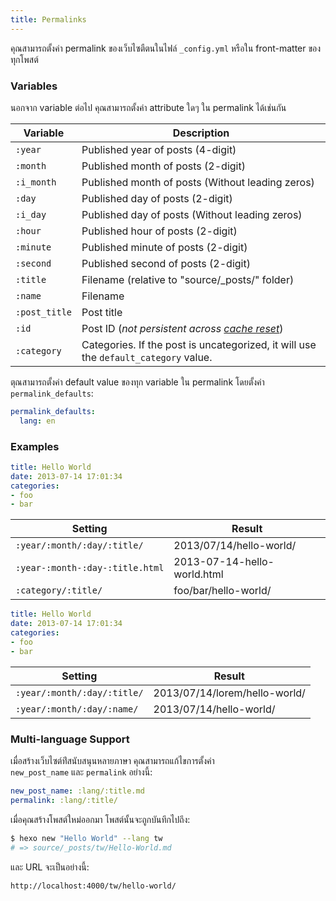 ```yaml
---
title: Permalinks
---
```

คุณสามารถตั้งค่า permalink ของเว็บไซตืตนในไฟล์ `_config.yml` หรือใน 
front-matter ของทุกโพสต์

### Variables

นอกจาก variable  ต่อไป คุณสามารถตั้งค่า attribute ใดๆ ใน permalink ได้เช่นกัน

Variable | Description
--- | ---
`:year` | Published year of posts (4-digit)
`:month` | Published month of posts (2-digit)
`:i_month` | Published month of posts (Without leading zeros)
`:day` | Published day of posts (2-digit)
`:i_day` | Published day of posts (Without leading zeros)
`:hour` | Published hour of posts (2-digit)
`:minute` | Published minute of posts (2-digit)
`:second` | Published second of posts (2-digit)
`:title` | Filename (relative to "source/_posts/" folder)
`:name` | Filename
`:post_title` | Post title
`:id` | Post ID (_not persistent across [cache reset](/th/docs/commands#clean)_)
`:category` | Categories. If the post is uncategorized, it will use the `default_category` value.

ตุณสามารถตั้งค่า default value ของทุก variable ใน permalink โดยตั้งค่า 
`permalink_defaults`:

``` yaml
permalink_defaults:
  lang: en
```

### Examples

``` yaml source/_posts/hello-world.md
title: Hello World
date: 2013-07-14 17:01:34
categories:
- foo
- bar
```

Setting | Result
--- | ---
`:year/:month/:day/:title/` | 2013/07/14/hello-world/
`:year-:month-:day-:title.html` | 2013-07-14-hello-world.html
`:category/:title/` | foo/bar/hello-world/

``` yaml source/_posts/lorem/hello-world.md
title: Hello World
date: 2013-07-14 17:01:34
categories:
- foo
- bar
```

Setting | Result
--- | ---
`:year/:month/:day/:title/` | 2013/07/14/lorem/hello-world/
`:year/:month/:day/:name/` | 2013/07/14/hello-world/

### Multi-language Support

เมื่อสร้างเว็บไซต์ท่ีสนับสนุนหลายภาษา คุณสามารถแก้ไขการตั้งค่า  
`new_post_name` และ  `permalink` อย่างนี้:

``` yaml
new_post_name: :lang/:title.md
permalink: :lang/:title/
```

เมื่อคุณสร้างโพสต์ใหม่ออกมา โพสต์นั้นจะถูกบันทึกไปถึง:

``` bash
$ hexo new "Hello World" --lang tw
# => source/_posts/tw/Hello-World.md
```

และ URL จะเป็นอย่างนี้:

``` plain
http://localhost:4000/tw/hello-world/
```
